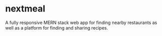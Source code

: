 # nextmeal

A fully responsive MERN stack web app for finding nearby restaurants as well as a platform for finding and sharing recipes.